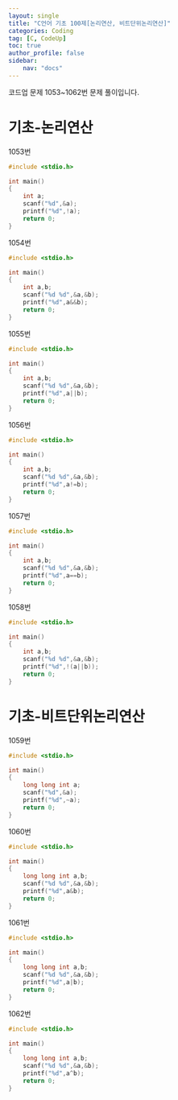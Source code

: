 ```yaml
---
layout: single
title: "C언어 기초 100제[논리연산, 비트단위논리연산]"
categories: Coding
tag: [C, CodeUp]
toc: true
author_profile: false
sidebar:
    nav: "docs"
---
```


코드업 문제 1053~1062번 문제 풀이입니다.   
# 기초-논리연산

1053번
```cpp
#include <stdio.h>

int main()
{
	int a;
	scanf("%d",&a);
	printf("%d",!a);
	return 0;
}
```

1054번
```cpp
#include <stdio.h>

int main()
{
	int a,b;
	scanf("%d %d",&a,&b);
	printf("%d",a&&b);
	return 0;
}
```

1055번
```cpp
#include <stdio.h>

int main()
{
	int a,b;
	scanf("%d %d",&a,&b);
	printf("%d",a||b);
	return 0;
}
```

1056번
```cpp
#include <stdio.h>

int main()
{
	int a,b;
	scanf("%d %d",&a,&b);
	printf("%d",a!=b);
	return 0;
}
```

1057번
```cpp
#include <stdio.h>

int main()
{
	int a,b;
	scanf("%d %d",&a,&b);
	printf("%d",a==b);
	return 0;
}
```

1058번
```cpp
#include <stdio.h>

int main()
{
	int a,b;
	scanf("%d %d",&a,&b);
	printf("%d",!(a||b));
	return 0;
}
```   
# 기초-비트단위논리연산

1059번
```cpp
#include <stdio.h>

int main()
{
	long long int a;
	scanf("%d",&a);
	printf("%d",~a);
	return 0;
}
```
1060번
```cpp
#include <stdio.h>

int main()
{
	long long int a,b;
	scanf("%d %d",&a,&b);
	printf("%d",a&b);
	return 0;
}
```
1061번
```cpp
#include <stdio.h>

int main()
{
	long long int a,b;
	scanf("%d %d",&a,&b);
	printf("%d",a|b);
	return 0;
}
```
1062번
```cpp
#include <stdio.h>

int main()
{
	long long int a,b;
	scanf("%d %d",&a,&b);
	printf("%d",a^b);
	return 0;
}
```